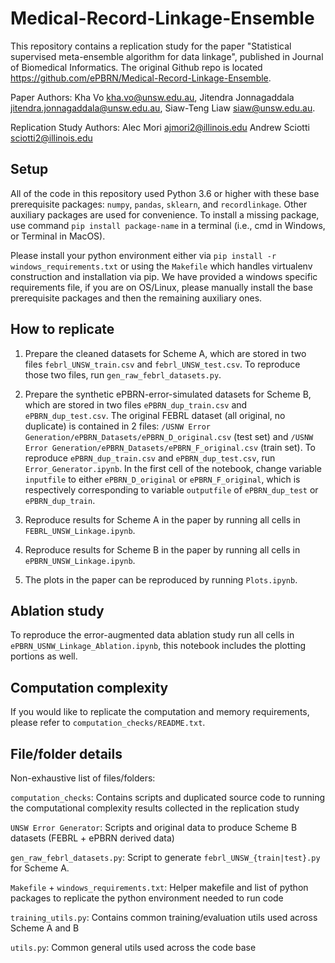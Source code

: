 # Medical-Record-Linkage-Ensemble

This repository contains a replication study for the paper "Statistical supervised meta-ensemble algorithm for data linkage", published in Journal of Biomedical Informatics. The original Github repo is located https://github.com/ePBRN/Medical-Record-Linkage-Ensemble. 

Paper Authors: 
Kha Vo <kha.vo@unsw.edu.au>,
Jitendra Jonnagaddala <jitendra.jonnagaddala@unsw.edu.au>,
Siaw-Teng Liaw <siaw@unsw.edu.au>.

Replication Study Authors:
Alec Mori <ajmori2@illinois.edu>
Andrew Sciotti <sciotti2@illinois.edu>


## Setup
All of the code in this repository used Python 3.6 or higher with these base prerequisite packages: `numpy`, `pandas`, `sklearn`, and `recordlinkage`. Other auxiliary packages are used for convenience. To install a missing package, use command `pip install package-name` in a terminal (i.e., cmd in Windows, or Terminal in MacOS).

Please install your python environment either via `pip install -r windows_requirements.txt` or using the `Makefile` which handles virtualenv construction and installation via pip. We have provided a windows specific requirements file, if you are on OS/Linux, please manually install the base prerequisite packages and then the remaining auxiliary ones.

## How to replicate
1. Prepare the cleaned datasets for Scheme A, which are stored in two files `febrl_UNSW_train.csv` and `febrl_UNSW_test.csv`. To reproduce those two files, run `gen_raw_febrl_datasets.py`.

2. Prepare the synthetic ePBRN-error-simulated datasets for Scheme B, which are stored in two files `ePBRN_dup_train.csv` and `ePBRN_dup_test.csv`. The original FEBRL dataset (all original, no duplicate) is contained in 2 files: `/USNW Error Generation/ePBRN_Datasets/ePBRN_D_original.csv` (test set) and `/USNW Error Generation/ePBRN_Datasets/ePBRN_F_original.csv` (train set). To reproduce `ePBRN_dup_train.csv` and `ePBRN_dup_test.csv`, run `Error_Generator.ipynb`. In the first cell of the notebook, change variable `inputfile` to either `ePBRN_D_original` or `ePBRN_F_original`, which is respectively corresponding to variable `outputfile` of `ePBRN_dup_test` or `ePBRN_dup_train`. 

3. Reproduce results for Scheme A in the paper by running all cells in `FEBRL_UNSW_Linkage.ipynb`.

4. Reproduce results for Scheme B in the paper by running all cells in `ePBRN_UNSW_Linkage.ipynb`.

5. The plots in the paper can be reproduced by running `Plots.ipynb`.


## Ablation study
To reproduce the error-augmented data ablation study run all cells in `ePBRN_USNW_Linkage_Ablation.ipynb`, this notebook includes the plotting portions as well.

## Computation complexity
If you would like to replicate the computation and memory requirements, please refer to `computation_checks/README.txt`. 

## File/folder details
Non-exhaustive list of files/folders:

`computation_checks`: Contains scripts and duplicated source code to running the computational complexity results collected in the replication study

`UNSW Error Generator`: Scripts and original data to produce Scheme B datasets (FEBRL + ePBRN derived data)

`gen_raw_febrl_datasets.py`: Script to generate `febrl_UNSW_{train|test}.py` for Scheme A.

`Makefile` + `windows_requirements.txt`: Helper makefile and list of python packages to replicate the python environment needed to run code

`training_utils.py`: Contains common training/evaluation utils used across Scheme A and B

`utils.py`: Common general utils used across the code base


